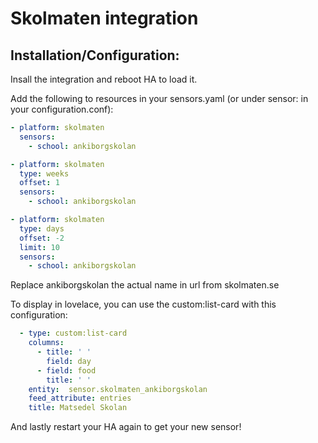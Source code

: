 # Skolmaten integration

## Installation/Configuration:
Insall the integration and reboot HA to load it.

Add the following to resources in your sensors.yaml
(or under sensor: in your configuration.conf):

```yaml
- platform: skolmaten
  sensors:
    - school: ankiborgskolan
```


```yaml
- platform: skolmaten
  type: weeks
  offset: 1
  sensors:
    - school: ankiborgskolan
```

```yaml
- platform: skolmaten
  type: days
  offset: -2
  limit: 10
  sensors:
    - school: ankiborgskolan
```

Replace ankiborgskolan the actual name in url from skolmaten.se

To display in lovelace, you can use the custom:list-card with this configuration:
```yaml
  - type: custom:list-card
    columns:
      - title: ' '
        field: day
      - field: food
        title: ' '
    entity:  sensor.skolmaten_ankiborgskolan
    feed_attribute: entries
    title: Matsedel Skolan
  ```

And lastly restart your HA again to get your new sensor!

